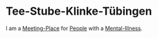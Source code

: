 # Tee-Stube-Klinke-Tübingen

I am a [Meeting-Place](404.md) for [People](40000001.md) with a [Mental-Illness](48000013.md).